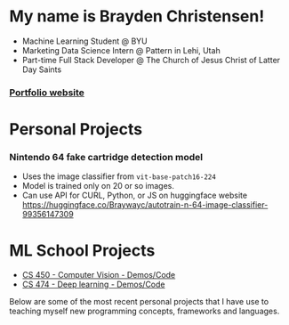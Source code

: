# My name is Brayden Christensen!

- Machine Learning Student @ BYU
- Marketing Data Science Intern @ Pattern in Lehi, Utah
- Part-time Full Stack Developer @ The Church of Jesus Christ of Latter Day Saints

### [Portfolio website](https://portfolio.braydenwc.com/)

# Personal Projects

### Nintendo 64 fake cartridge detection model
- Uses the image classifier from `vit-base-patch16-224`
- Model is trained only on 20 or so images.
- Can use API for CURL, Python, or JS on huggingface website
https://huggingface.co/Braywayc/autotrain-n-64-image-classifier-99356147309

# ML School Projects

- [CS 450 - Computer Vision - Demos/Code](Computer-Vision-Projects.md)
- [CS 474 - Deep learning - Demos/Code](Deep-Learning-Projects.md)

Below are some of the most recent personal projects that I have use to teaching myself new programming concepts, frameworks and languages.
